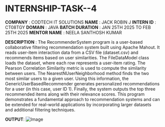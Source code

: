 # INTERNSHIP-TASK--4
**COMPANY** : CODTECH IT SOLUTIONS
**NAME** : JACK ROBIN J
**INTERN ID** : CT08TGY
**DOMAIN** : JAVA 
**BATCH DURATION** : JAN 25TH 2025 TO FEB 25TH 2025
**MENTOR NAME** : NEELA SANTHOSH KUMAR

**DESCRIPTION** :
The RecommenderSystem program is a user-based collaborative filtering recommendation system built using Apache Mahout. It reads user-item interaction data from a CSV file (dataset.csv) and recommends items based on user similarities. The FileDataModel class loads the dataset, where each row represents a user-item rating. The Pearson Correlation Similarity metric is used to compute the similarity between users. The NearestNUserNeighborhood method finds the two most similar users to a given user. Using this information, the GenericUserBasedRecommender generates personalized recommendations for a user (in this case, user ID 1). Finally, the system outputs the top three recommended items along with their relevance scores. This program demonstrates a fundamental approach to recommendation systems and can be extended for real-world applications by incorporating larger datasets and additional filtering techniques.

**OUTPUT**:
![Image](https://github.com/user-attachments/assets/d42fc86b-a7fd-460f-a3da-df8344aee3c0)







